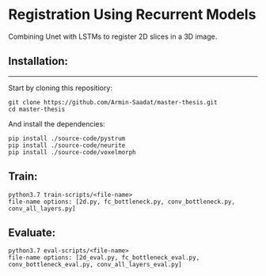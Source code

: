 # Registration Using Recurrent Models
Combining Unet with LSTMs to register 2D slices in a 3D image.


## Installation:
------------
Start by cloning this repositiory:
```
git clone https://github.com/Armin-Saadat/master-thesis.git
cd master-thesis
```
And install the dependencies:
```
pip install ./source-code/pystrum
pip install ./source-code/neurite
pip install ./source-code/voxelmorph
```

## Train:

```
python3.7 train-scripts/<file-name>
file-name options: [2d.py, fc_bottleneck.py, conv_bottleneck.py, conv_all_layers.py]
```

## Evaluate:
  
```
python3.7 eval-scripts/<file-name>
file-name options: [2d_eval.py, fc_bottleneck_eval.py, conv_bottleneck_eval.py, conv_all_layers_eval.py]
```
